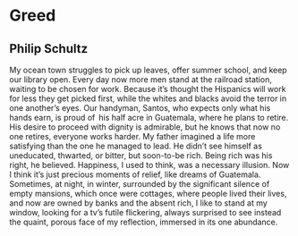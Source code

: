 # Greed
## Philip Schultz
My ocean town struggles
to pick up leaves,
offer summer school,
and keep our library open.
Every day now
more men stand
at the railroad station,
waiting to be chosen for work.
Because it’s thought
the Hispanics will work for less
they get picked first,
while the whites and blacks
avoid the terror
in one another’s eyes.
Our handyman, Santos,
who expects only
what his hands earn,
is proud of   his half acre in Guatemala,
where he plans to retire.
His desire to proceed with dignity
is admirable, but he knows
that now no one retires,
everyone works harder.
My father imagined a life
more satisfying than the one
he managed to lead.
He didn’t see himself as uneducated,
thwarted, or bitter,
but soon-to-be rich.
Being rich was his right, he believed.
Happiness, I used to think,
was a necessary illusion.
Now I think it’s just
precious moments of relief,
like dreams of Guatemala.
Sometimes, at night,
in winter, surrounded by
the significant silence
of empty mansions,
which once were cottages,
where people lived their lives,
and now are owned by banks
and the absent rich,
I like to stand at my window,
looking for a tv’s futile flickering,
always surprised to see
instead
the quaint, porous face
of my reflection,
immersed
in its one abundance.